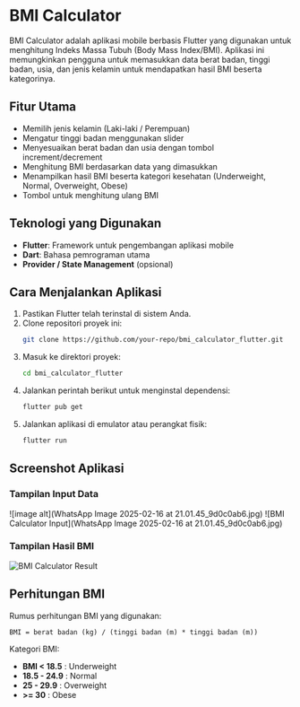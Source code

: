 # BMI Calculator

BMI Calculator adalah aplikasi mobile berbasis Flutter yang digunakan untuk menghitung Indeks Massa Tubuh (Body Mass Index/BMI). Aplikasi ini memungkinkan pengguna untuk memasukkan data berat badan, tinggi badan, usia, dan jenis kelamin untuk mendapatkan hasil BMI beserta kategorinya.

## Fitur Utama
- Memilih jenis kelamin (Laki-laki / Perempuan)
- Mengatur tinggi badan menggunakan slider
- Menyesuaikan berat badan dan usia dengan tombol increment/decrement
- Menghitung BMI berdasarkan data yang dimasukkan
- Menampilkan hasil BMI beserta kategori kesehatan (Underweight, Normal, Overweight, Obese)
- Tombol untuk menghitung ulang BMI

## Teknologi yang Digunakan
- **Flutter**: Framework untuk pengembangan aplikasi mobile
- **Dart**: Bahasa pemrograman utama
- **Provider / State Management** (opsional)

## Cara Menjalankan Aplikasi
1. Pastikan Flutter telah terinstal di sistem Anda.
2. Clone repositori proyek ini:
   ```sh
   git clone https://github.com/your-repo/bmi_calculator_flutter.git
   ```
3. Masuk ke direktori proyek:
   ```sh
   cd bmi_calculator_flutter
   ```
4. Jalankan perintah berikut untuk menginstal dependensi:
   ```sh
   flutter pub get
   ```
5. Jalankan aplikasi di emulator atau perangkat fisik:
   ```sh
   flutter run
   ```

## Screenshot Aplikasi
### Tampilan Input Data
![image alt](WhatsApp Image 2025-02-16 at 21.01.45_9d0c0ab6.jpg)
![BMI Calculator Input](WhatsApp Image 2025-02-16 at 21.01.45_9d0c0ab6.jpg)

### Tampilan Hasil BMI
![BMI Calculator Result](path/to/result_screenshot.jpg)

## Perhitungan BMI
Rumus perhitungan BMI yang digunakan:
```
BMI = berat badan (kg) / (tinggi badan (m) * tinggi badan (m))
```
Kategori BMI:
- **BMI < 18.5** : Underweight
- **18.5 - 24.9** : Normal
- **25 - 29.9** : Overweight
- **>= 30** : Obese
